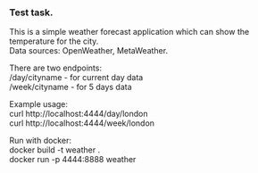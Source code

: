 ### Test task.

This is a simple weather forecast application which can show the temperature for the city.\
Data sources: OpenWeather, MetaWeather.

There are two endpoints:\
/day/cityname - for current day data\
/week/cityname - for 5 days data

Example usage:\
curl http://localhost:4444/day/london \
curl http://localhost:4444/week/london

Run with docker:\
docker build -t weather . \
docker run -p 4444:8888 weather
